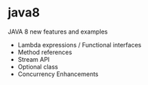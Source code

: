 # java8
JAVA 8 new features and examples

- Lambda expressions / Functional interfaces
- Method references
- Stream API
- Optional class
- Concurrency Enhancements

